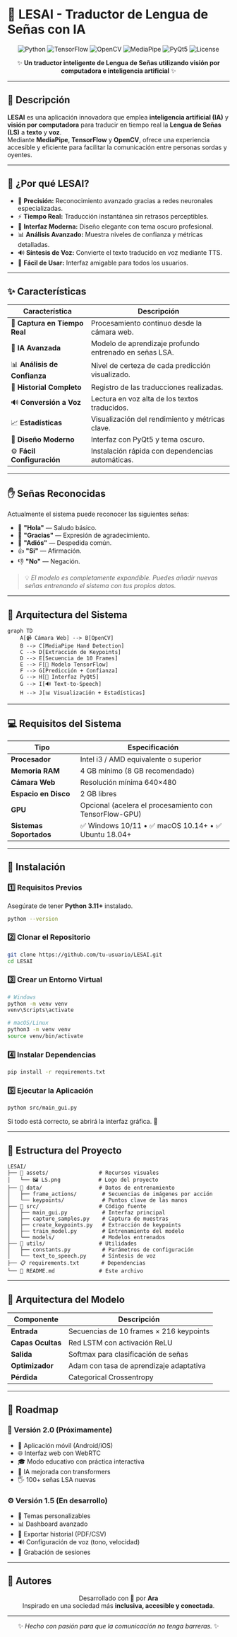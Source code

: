 # 🤟 LESAI - Traductor de Lengua de Señas con IA

<div align="center">

![Python](https://img.shields.io/badge/Python-3.11+-blue.svg)
![TensorFlow](https://img.shields.io/badge/TensorFlow-2.x-orange.svg)
![OpenCV](https://img.shields.io/badge/OpenCV-4.x-green.svg)
![MediaPipe](https://img.shields.io/badge/MediaPipe-0.10+-red.svg)
![PyQt5](https://img.shields.io/badge/PyQt5-5.15+-purple.svg)
![License](https://img.shields.io/badge/License-MIT-yellow.svg)

✨ **Un traductor inteligente de Lengua de Señas utilizando visión por computadora e inteligencia artificial** ✨

</div>

---

## 🎯 Descripción

**LESAI** es una aplicación innovadora que emplea **inteligencia artificial (IA)** y **visión por computadora** para traducir en tiempo real la **Lengua de Señas (LS)** a **texto** y **voz**.  
Mediante **MediaPipe**, **TensorFlow** y **OpenCV**, ofrece una experiencia accesible y eficiente para facilitar la comunicación entre personas sordas y oyentes.

---

## 🌟 ¿Por qué LESAI?

- 🎯 **Precisión:** Reconocimiento avanzado gracias a redes neuronales especializadas.  
- ⚡ **Tiempo Real:** Traducción instantánea sin retrasos perceptibles.  
- 🎨 **Interfaz Moderna:** Diseño elegante con tema oscuro profesional.  
- 📊 **Análisis Avanzado:** Muestra niveles de confianza y métricas detalladas.  
- 🔊 **Síntesis de Voz:** Convierte el texto traducido en voz mediante TTS.  
- 📱 **Fácil de Usar:** Interfaz amigable para todos los usuarios.  

---

## ✨ Características

| Característica | Descripción |
|----------------|-------------|
| 🎥 **Captura en Tiempo Real** | Procesamiento continuo desde la cámara web. |
| 🤖 **IA Avanzada** | Modelo de aprendizaje profundo entrenado en señas LSA. |
| 📊 **Análisis de Confianza** | Nivel de certeza de cada predicción visualizado. |
| 📝 **Historial Completo** | Registro de las traducciones realizadas. |
| 🔊 **Conversión a Voz** | Lectura en voz alta de los textos traducidos. |
| 📈 **Estadísticas** | Visualización del rendimiento y métricas clave. |
| 🎨 **Diseño Moderno** | Interfaz con PyQt5 y tema oscuro. |
| ⚙️ **Fácil Configuración** | Instalación rápida con dependencias automáticas. |

---

## ✋ Señas Reconocidas

Actualmente el sistema puede reconocer las siguientes señas:

- 👋 **"Hola"** — Saludo básico.  
- 🙏 **"Gracias"** — Expresión de agradecimiento.  
- 👋 **"Adiós"** — Despedida común.  
- 👍​ **"Si"** — Afirmación.  
- 👎​ **"No"** — Negación.

> 💡 *El modelo es completamente expandible. Puedes añadir nuevas señas entrenando el sistema con tus propios datos.*

---

## 🧠 Arquitectura del Sistema

```mermaid
graph TD
    A[📹 Cámara Web] --> B[OpenCV]
    B --> C[MediaPipe Hand Detection]
    C --> D[Extracción de Keypoints]
    D --> E[Secuencia de 10 Frames]
    E --> F[🧠 Modelo TensorFlow]
    F --> G[Predicción + Confianza]
    G --> H[📱 Interfaz PyQt5]
    G --> I[🔊 Text-to-Speech]
    H --> J[📊 Visualización + Estadísticas]
```

---

## 💻 Requisitos del Sistema

| Tipo | Especificación |
|------|----------------|
| **Procesador** | Intel i3 / AMD equivalente o superior |
| **Memoria RAM** | 4 GB mínimo (8 GB recomendado) |
| **Cámara Web** | Resolución mínima 640×480 |
| **Espacio en Disco** | 2 GB libres |
| **GPU** | Opcional (acelera el procesamiento con TensorFlow-GPU) |
| **Sistemas Soportados** | ✅ Windows 10/11 • ✅ macOS 10.14+ • ✅ Ubuntu 18.04+ |

---

## 🚀 Instalación

### 1️⃣ Requisitos Previos

Asegúrate de tener **Python 3.11+** instalado.

```bash
python --version
```

### 2️⃣ Clonar el Repositorio

```bash
git clone https://github.com/tu-usuario/LESAI.git
cd LESAI
```

### 3️⃣ Crear un Entorno Virtual

```bash
# Windows
python -m venv venv
venv\Scripts\activate

# macOS/Linux
python3 -m venv venv
source venv/bin/activate
```

### 4️⃣ Instalar Dependencias

```bash
pip install -r requirements.txt
```

### 5️⃣ Ejecutar la Aplicación

```bash
python src/main_gui.py
```

Si todo está correcto, se abrirá la interfaz gráfica. 🎉

---

## 📁 Estructura del Proyecto

```text
LESAI/
├── 📁 assets/                # Recursos visuales
│   └── 🖼️ LS.png            # Logo del proyecto
├── 📁 data/                  # Datos de entrenamiento
│   ├── frame_actions/        # Secuencias de imágenes por acción
│   └── keypoints/            # Puntos clave de las manos
├── 📁 src/                   # Código fuente
│   ├── main_gui.py           # Interfaz principal
│   ├── capture_samples.py    # Captura de muestras
│   ├── create_keypoints.py   # Extracción de keypoints
│   ├── train_model.py        # Entrenamiento del modelo
│   └── models/               # Modelos entrenados
├── 📁 utils/                 # Utilidades
│   ├── constants.py          # Parámetros de configuración
│   └── text_to_speech.py     # Síntesis de voz
├── 📋 requirements.txt       # Dependencias
└── 📖 README.md              # Este archivo
```

---

## 🧩 Arquitectura del Modelo

| Componente | Descripción |
|-------------|-------------|
| **Entrada** | Secuencias de 10 frames × 216 keypoints |
| **Capas Ocultas** | Red LSTM con activación ReLU |
| **Salida** | Softmax para clasificación de señas |
| **Optimizador** | Adam con tasa de aprendizaje adaptativa |
| **Pérdida** | Categorical Crossentropy |

---

## 🎯 Roadmap

### 🚀 Versión 2.0 (Próximamente)
- 📱 Aplicación móvil (Android/iOS)  
- 🌐 Interfaz web con WebRTC  
- 🎓 Modo educativo con práctica interactiva  
- 🤖 IA mejorada con transformers  
- 🖐️ 100+ señas LSA nuevas  

### ⚙️ Versión 1.5 (En desarrollo)
- 🎨 Temas personalizables  
- 📊 Dashboard avanzado  
- 💾 Exportar historial (PDF/CSV)  
- 🔊 Configuración de voz (tono, velocidad)  
- 🎥 Grabación de sesiones  

---

## 👥 Autores

<div align="center">

Desarrollado con 💙 por **Ara**  
Inspirado en una sociedad más **inclusiva, accesible y conectada**.

</div>

---

<div align="center">

✨ *Hecho con pasión para que la comunicación no tenga barreras.* ✨

</div>

